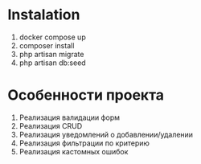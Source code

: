 # Instalation
1. docker compose up
2. composer install
3. php artisan migrate
4. php artisan db:seed

# Особенности проекта

1. Реализация валидации форм
2. Реализация CRUD
3. Реализация уведомлений о добавлении/удалении
4. Реализация фильтрации по критерию
5. Реализация кастомных ошибок

